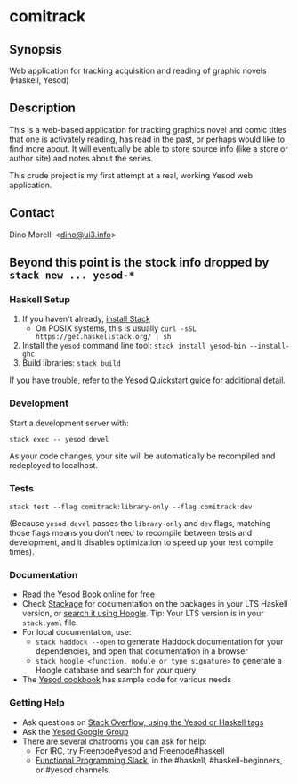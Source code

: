 # comitrack


## Synopsis

Web application for tracking acquisition and reading of graphic novels
(Haskell, Yesod)


## Description

This is a web-based application for tracking graphics novel and comic titles
that one is activately reading, has read in the past, or perhaps would like to
find more about. It will eventually be able to store source info (like a store
or author site) and notes about the series.

This crude project is my first attempt at a real, working Yesod web application.


## Contact

Dino Morelli <[dino@ui3.info](mailto:dino@ui3.info)>


## Beyond this point is the stock info dropped by `stack new ... yesod-*`


### Haskell Setup

1. If you haven't already, [install Stack](https://haskell-lang.org/get-started)
	* On POSIX systems, this is usually `curl -sSL https://get.haskellstack.org/ | sh`
2. Install the `yesod` command line tool: `stack install yesod-bin --install-ghc`
3. Build libraries: `stack build`

If you have trouble, refer to the [Yesod Quickstart guide](https://www.yesodweb.com/page/quickstart) for additional detail.


### Development

Start a development server with:

```
stack exec -- yesod devel
```

As your code changes, your site will be automatically be recompiled and redeployed to localhost.


### Tests

```
stack test --flag comitrack:library-only --flag comitrack:dev
```

(Because `yesod devel` passes the `library-only` and `dev` flags, matching those flags means you don't need to recompile between tests and development, and it disables optimization to speed up your test compile times).


### Documentation

* Read the [Yesod Book](https://www.yesodweb.com/book) online for free
* Check [Stackage](http://stackage.org/) for documentation on the packages in your LTS Haskell version, or [search it using Hoogle](https://www.stackage.org/lts/hoogle?q=). Tip: Your LTS version is in your `stack.yaml` file.
* For local documentation, use:
	* `stack haddock --open` to generate Haddock documentation for your dependencies, and open that documentation in a browser
	* `stack hoogle <function, module or type signature>` to generate a Hoogle database and search for your query
* The [Yesod cookbook](https://github.com/yesodweb/yesod-cookbook) has sample code for various needs


### Getting Help

* Ask questions on [Stack Overflow, using the Yesod or Haskell tags](https://stackoverflow.com/questions/tagged/yesod+haskell)
* Ask the [Yesod Google Group](https://groups.google.com/forum/#!forum/yesodweb)
* There are several chatrooms you can ask for help:
	* For IRC, try Freenode#yesod and Freenode#haskell
	* [Functional Programming Slack](https://fpchat-invite.herokuapp.com/), in the #haskell, #haskell-beginners, or #yesod channels.
